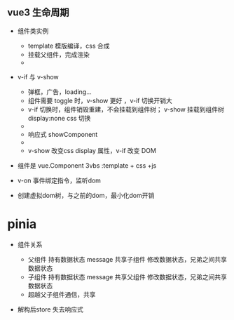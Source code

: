 ## vue3 生命周期
- 组件类实例
  - template 模版编译，css 合成
  - 挂载父组件，完成渲染
  - 

- v-if 与 v-show
  - 弹框，广告，loading...
  - 组件需要 toggle 时，v-show 更好 ，v-if 切换开销大
   - v-if 切换时，组件销毁重建，不会挂载到组件树； v-show 挂载到组件树 display:none css 切换
   - 
    - 响应式 showComponent
    - 
  - v-show 改变css display 属性，v-if 改变 DOM

- 组件是 vue.Component 
  3vbs :template + css +js 

- v-on 事件绑定指令，监听dom 

- 创建虚拟dom树，与之前的dom，最小化dom开销

# pinia

- 组件关系
  - 父组件 持有数据状态 message 共享子组件
    修改数据状态，兄弟之间共享数据状态
  - 子组件 持有数据状态 message 共享父组件
    修改数据状态，兄弟之间共享数据状态
  - 超越父子组件通信，共享

- 解构后store 失去响应式
  